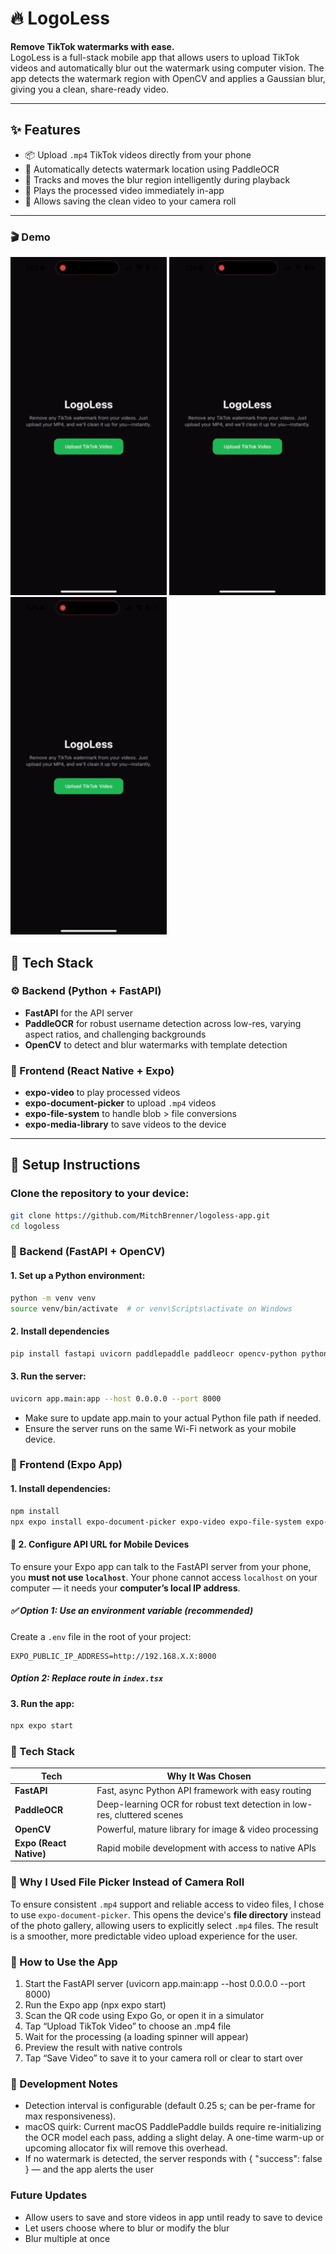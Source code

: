 # 🔥 LogoLess

**Remove TikTok watermarks with ease.**  
LogoLess is a full-stack mobile app that allows users to upload TikTok videos and automatically blur out the watermark using computer vision. The app detects the watermark region with OpenCV and applies a Gaussian blur, giving you a clean, share-ready video.

---

## ✨ Features

- 📦 Upload `.mp4` TikTok videos directly from your phone
- 🎯 Automatically detects watermark location using PaddleOCR
- 🔄 Tracks and moves the blur region intelligently during playback
- 📱 Plays the processed video immediately in-app
- 💾 Allows saving the clean video to your camera roll

---

### 🎬 Demo

<p float="left">
  <img src="./assets/videos/demo.gif" width="250" alt="Successfull Upload" />
  <img src="./assets/videos/demo_horizontal.gif" width="250" alt="Successful Upload on horizontal video" />
  <img src="./assets/videos/demo_no_watermark.gif" width="250" alt="No watermark video" />
</p>

## 🧠 Tech Stack

### ⚙️ Backend (Python + FastAPI)

- **FastAPI** for the API server
- **PaddleOCR** for robust username detection across low-res, varying aspect ratios, and challenging backgrounds
- **OpenCV** to detect and blur watermarks with template detection

### 📱 Frontend (React Native + Expo)

- **expo-video** to play processed videos
- **expo-document-picker** to upload `.mp4` videos
- **expo-file-system** to handle blob > file conversions
- **expo-media-library** to save videos to the device

---

## 🚀 Setup Instructions

### Clone the repository to your device:

```bash
git clone https://github.com/MitchBrenner/logoless-app.git
cd logoless
```

### 🐍 Backend (FastAPI + OpenCV)

#### 1. Set up a Python environment:

```bash
python -m venv venv
source venv/bin/activate  # or venv\Scripts\activate on Windows
```

#### 2. Install dependencies

```bash
pip install fastapi uvicorn paddlepaddle paddleocr opencv-python python-multipart
```

#### 3. Run the server:

```bash
uvicorn app.main:app --host 0.0.0.0 --port 8000
```

- Make sure to update app.main to your actual Python file path if needed.
- Ensure the server runs on the same Wi-Fi network as your mobile device.

### 📱 Frontend (Expo App)

#### 1. Install dependencies:

```bash
npm install
npx expo install expo-document-picker expo-video expo-file-system expo-media-library
```

#### 🔁 2. Configure API URL for Mobile Devices

To ensure your Expo app can talk to the FastAPI server from your phone, you **must not use `localhost`**. Your phone cannot access `localhost` on your computer — it needs your **computer’s local IP address**.

##### ✅ Option 1: Use an environment variable (recommended)

Create a `.env` file in the root of your project:

```env
EXPO_PUBLIC_IP_ADDRESS=http://192.168.X.X:8000
```

##### Option 2: Replace route in `index.tsx`

#### 3. Run the app:

```bash
npx expo start
```

### 🧠 Tech Stack

| Tech                    | Why It Was Chosen                                                        |
| ----------------------- | ------------------------------------------------------------------------ |
| **FastAPI**             | Fast, async Python API framework with easy routing                       |
| **PaddleOCR**           | Deep-learning OCR for robust text detection in low-res, cluttered scenes |
| **OpenCV**              | Powerful, mature library for image & video processing                    |
| **Expo (React Native)** | Rapid mobile development with access to native APIs                      |

### 📁 Why I Used File Picker Instead of Camera Roll

To ensure consistent `.mp4` support and reliable access to video files, I chose to use `expo-document-picker`. This opens the device's **file directory** instead of the photo gallery, allowing users to explicitly select `.mp4` files.
The result is a smoother, more predictable video upload experience for the user.

### 📸 How to Use the App

1. Start the FastAPI server (uvicorn app.main:app --host 0.0.0.0 --port 8000)
2. Run the Expo app (npx expo start)
3. Scan the QR code using Expo Go, or open it in a simulator
4. Tap “Upload TikTok Video” to choose an .mp4 file
5. Wait for the processing (a loading spinner will appear)
6. Preview the result with native controls
7. Tap “Save Video” to save it to your camera roll or clear to start over

### 🧪 Development Notes

- Detection interval is configurable (default 0.25 s; can be per-frame for max responsiveness).
- macOS quirk: Current macOS PaddlePaddle builds require re-initializing the OCR model each pass, adding a slight delay. A one-time warm-up or upcoming allocator fix will remove this overhead.
- If no watermark is detected, the server responds with { "success": false } — and the app alerts the user

### Future Updates

- Allow users to save and store videos in app until ready to save to device
- Let users choose where to blur or modify the blur
- Blur multiple at once
